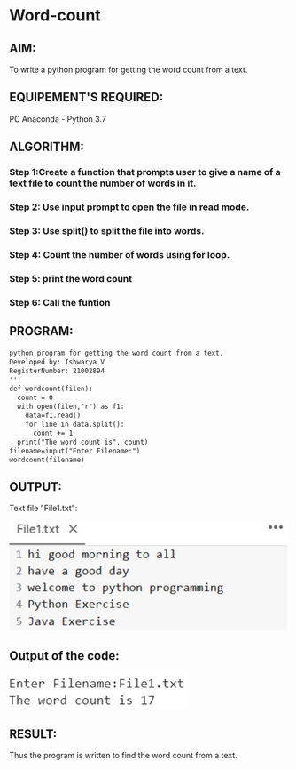 # Word-count
## AIM:
To write a python program for getting the word count from a text.
## EQUIPEMENT'S REQUIRED: 
PC
Anaconda - Python 3.7
## ALGORITHM: 
### Step 1:Create a function that prompts user to give a name of a text file to count the number of words in it.

### Step 2: Use input prompt to open the file in read mode.
 
### Step 3:  Use split() to split the file into words.

### Step 4:  Count the number of words using for loop.

### Step 5: print the word count

### Step 6: Call the funtion

## PROGRAM:
```
python program for getting the word count from a text.
Developed by: Ishwarya V
RegisterNumber: 21002894
'''
def wordcount(filen):
  count = 0
  with open(filen,"r") as f1:
    data=f1.read()
    for line in data.split():
      count += 1
  print("The word count is", count)
filename=input("Enter Filename:")
wordcount(filename)
```
## OUTPUT:
Text file "File1.txt":


![GitHub Logo](output1.jpg)


## Output of the code:


![GitHub Logo](output2.jpg)


## RESULT:
Thus the program is written to find the word count from a text.
